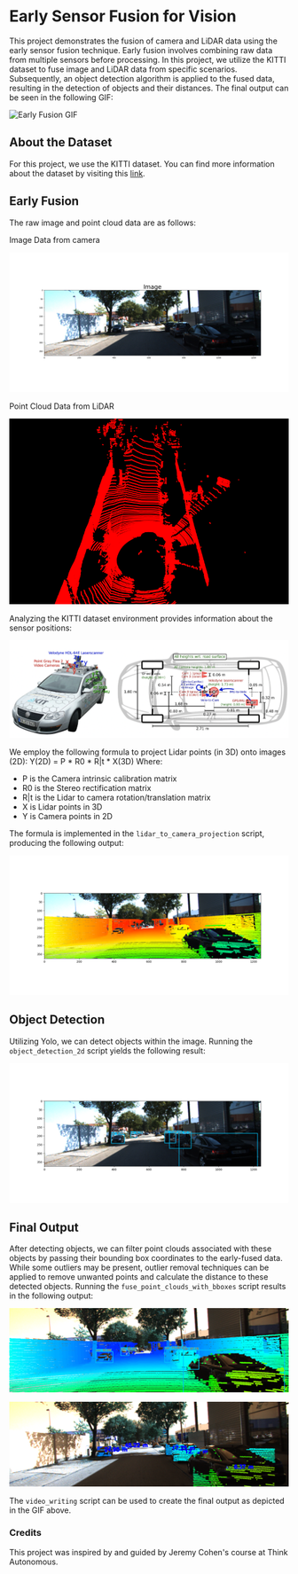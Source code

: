 # Early Sensor Fusion for Vision

This project demonstrates the fusion of camera and LiDAR data using the early sensor fusion technique. Early fusion involves combining raw data from multiple sensors before processing. In this project, we utilize the KITTI dataset to fuse image and LiDAR data from specific scenarios. Subsequently, an object detection algorithm is applied to the fused data, resulting in the detection of objects and their distances. The final output can be seen in the following GIF:

![Early Fusion GIF](./document/early_fusion.gif)

## About the Dataset
For this project, we use the KITTI dataset. You can find more information about the dataset by visiting this [link](https://github.com/kuixu/kitti_object_vis).

## Early Fusion
The raw image and point cloud data are as follows:

Image Data from camera

![Sample Image](./document/sample_image.jpg)

Point Cloud Data from LiDAR

![Sample Point Cloud](./document/sample_lidar.png)

Analyzing the KITTI dataset environment provides information about the sensor positions:

![KITTI Setup](./document/setup_top_view.png)

We employ the following formula to project Lidar points (in 3D) onto images (2D):
Y(2D) = P * R0 * R|t * X(3D)
Where:
- P is the Camera intrinsic calibration matrix
- R0 is the Stereo rectification matrix
- R|t is the Lidar to camera rotation/translation matrix
- X is Lidar points in 3D
- Y is Camera points in 2D

The formula is implemented in the `lidar_to_camera_projection` script, producing the following output:

![LiDAR to Camera Projection](./document/lidar_to_camera.png)

## Object Detection
Utilizing Yolo, we can detect objects within the image. Running the `object_detection_2d` script yields the following result:

![2D Object Detection](./document/2d_object_detection.png)

## Final Output
After detecting objects, we can filter point clouds associated with these objects by passing their bounding box coordinates to the early-fused data. While some outliers may be present, outlier removal techniques can be applied to remove unwanted points and calculate the distance to these detected objects. Running the `fuse_point_clouds_with_bboxes` script results in the following output:

![Fusion Image](./document/fig_fusion.png)


![Final Result](./document/final_result.png)

The `video_writing` script can be used to create the final output as depicted in the GIF above.


### Credits
This project was inspired by and guided by Jeremy Cohen's course at Think Autonomous.
